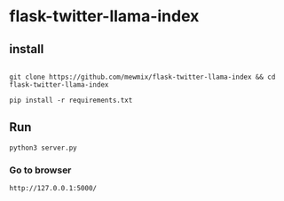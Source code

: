 # flask-twitter-llama-index


## install

```

git clone https://github.com/mewmix/flask-twitter-llama-index && cd flask-twitter-llama-index

pip install -r requirements.txt

```


## Run

```
python3 server.py

```

### Go to  browser
```
http://127.0.0.1:5000/

```

